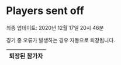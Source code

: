 # Players sent off
최종 업데이트: 2020년 12월 17일 20시 46분


경기 중 오류가 발생하는 경우 자동으로 퇴장됩니다.


| 퇴장된 참가자 |
|:---:|